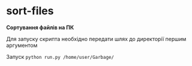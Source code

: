 # sort-files
<b>Сортування файлів на ПК</b>



Для запуску скрипта необхідно передати шлях до директорії першим аргументом

Запуск
<code>python run.py /home/user/Garbage/</code>
